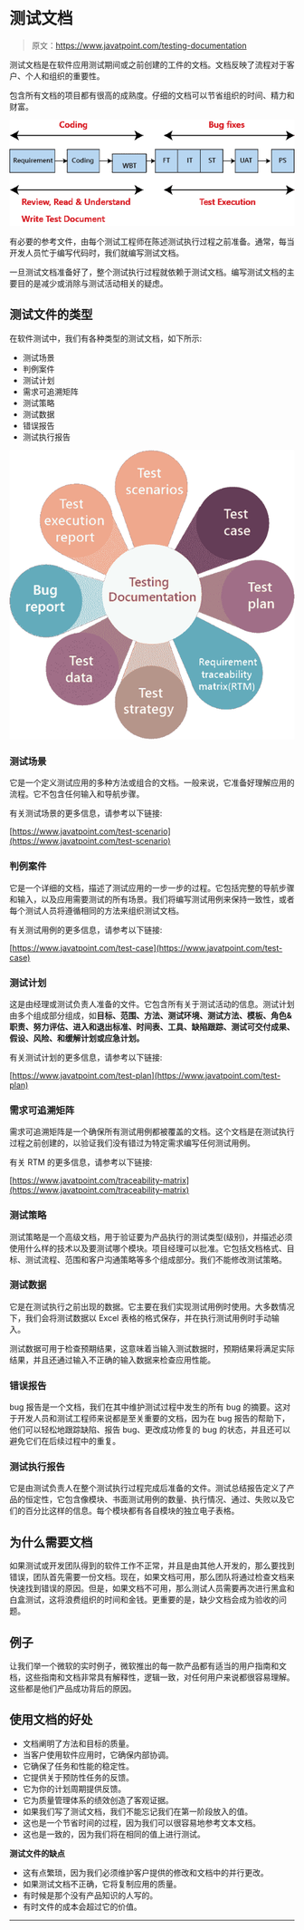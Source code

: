# 测试文档

> 原文：<https://www.javatpoint.com/testing-documentation>

测试文档是在软件应用测试期间或之前创建的工件的文档。文档反映了流程对于客户、个人和组织的重要性。

包含所有文档的项目都有很高的成熟度。仔细的文档可以节省组织的时间、精力和财富。

![Testing Documentation](img/9821b2cc5acf57d3fa75ea69fcd2d2b8.png)

有必要的参考文件，由每个测试工程师在陈述测试执行过程之前准备。通常，每当开发人员忙于编写代码时，我们就编写测试文档。

一旦测试文档准备好了，整个测试执行过程就依赖于测试文档。编写测试文档的主要目的是减少或消除与测试活动相关的疑虑。

## 测试文件的类型

在软件测试中，我们有各种类型的测试文档，如下所示:

*   测试场景
*   判例案件
*   测试计划
*   需求可追溯矩阵
*   测试策略
*   测试数据
*   错误报告
*   测试执行报告

![Testing Documentation](img/84471957db867ab1fa9b376a35ccf62e.png)

### 测试场景

它是一个定义测试应用的多种方法或组合的文档。一般来说，它准备好理解应用的流程。它不包含任何输入和导航步骤。

有关测试场景的更多信息，请参考以下链接:

[https://www.javatpoint.com/test-scenario](https://www.javatpoint.com/test-scenario)

### 判例案件

它是一个详细的文档，描述了测试应用的一步一步的过程。它包括完整的导航步骤和输入，以及应用需要测试的所有场景。我们将编写测试用例来保持一致性，或者每个测试人员将遵循相同的方法来组织测试文档。

有关测试用例的更多信息，请参考以下链接:

[https://www.javatpoint.com/test-case](https://www.javatpoint.com/test-case)

### 测试计划

这是由经理或测试负责人准备的文件。它包含所有关于测试活动的信息。测试计划由多个组成部分组成，如**目标、范围、方法、测试环境、测试方法、模板、角色&职责、努力评估、进入和退出标准、时间表、工具、缺陷跟踪、测试可交付成果、假设、风险、**和**缓解计划或应急计划。**

有关测试计划的更多信息，请参考以下链接:

[https://www.javatpoint.com/test-plan](https://www.javatpoint.com/test-plan)

### 需求可追溯矩阵

需求可追溯矩阵是一个确保所有测试用例都被覆盖的文档。这个文档是在测试执行过程之前创建的，以验证我们没有错过为特定需求编写任何测试用例。

有关 RTM 的更多信息，请参考以下链接:

[https://www.javatpoint.com/traceability-matrix](https://www.javatpoint.com/traceability-matrix)

### 测试策略

测试策略是一个高级文档，用于验证要为产品执行的测试类型(级别)，并描述必须使用什么样的技术以及要测试哪个模块。项目经理可以批准。它包括文档格式、目标、测试流程、范围和客户沟通策略等多个组成部分。我们不能修改测试策略。

### 测试数据

它是在测试执行之前出现的数据。它主要在我们实现测试用例时使用。大多数情况下，我们会将测试数据以 Excel 表格的格式保存，并在执行测试用例时手动输入。

测试数据可用于检查预期结果，这意味着当输入测试数据时，预期结果将满足实际结果，并且还通过输入不正确的输入数据来检查应用性能。

### 错误报告

bug 报告是一个文档，我们在其中维护测试过程中发生的所有 bug 的摘要。这对于开发人员和测试工程师来说都是至关重要的文档，因为在 bug 报告的帮助下，他们可以轻松地跟踪缺陷、报告 bug、更改成功修复的 bug 的状态，并且还可以避免它们在后续过程中的重复。

### 测试执行报告

它是由测试负责人在整个测试执行过程完成后准备的文件。测试总结报告定义了产品的恒定性，它包含像模块、书面测试用例的数量、执行情况、通过、失败以及它们的百分比这样的信息。每个模块都有各自模块的独立电子表格。

## 为什么需要文档

如果测试或开发团队得到的软件工作不正常，并且是由其他人开发的，那么要找到错误，团队首先需要一份文档。现在，如果文档可用，那么团队将通过检查文档来快速找到错误的原因。但是，如果文档不可用，那么测试人员需要再次进行黑盒和白盒测试，这将浪费组织的时间和金钱。更重要的是，缺少文档会成为验收的问题。

## 例子

让我们举一个微软的实时例子，微软推出的每一款产品都有适当的用户指南和文档，这些指南和文档非常具有解释性，逻辑一致，对任何用户来说都很容易理解。这些都是他们产品成功背后的原因。

## 使用文档的好处

*   文档阐明了方法和目标的质量。
*   当客户使用软件应用时，它确保内部协调。
*   它确保了任务和性能的稳定性。
*   它提供关于预防性任务的反馈。
*   它为你的计划周期提供反馈。
*   它为质量管理体系的绩效创造了客观证据。
*   如果我们写了测试文档，我们不能忘记我们在第一阶段放入的值。
*   这也是一个节省时间的过程，因为我们可以很容易地参考文本文档。
*   这也是一致的，因为我们将在相同的值上进行测试。

**测试文件的缺点**

*   这有点繁琐，因为我们必须维护客户提供的修改和文档中的并行更改。
*   如果测试文档不正确，它将复制应用的质量。
*   有时候是那个没有产品知识的人写的。
*   有时文件的成本会超过它的价值。

* * *